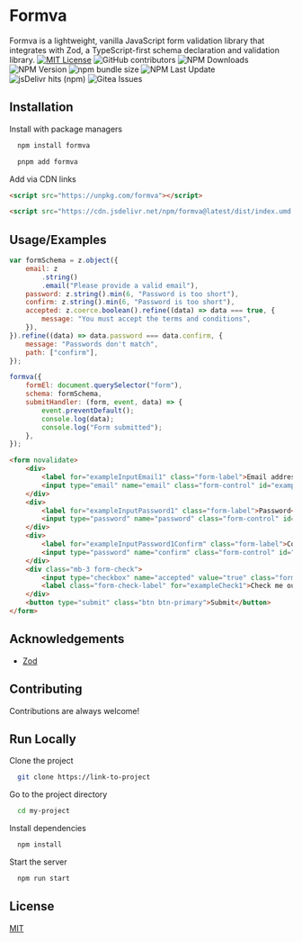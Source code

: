 
# Formva

Formva is a lightweight, vanilla JavaScript form validation library that integrates with Zod, a TypeScript-first schema declaration and validation library.
[![MIT License](https://img.shields.io/badge/License-MIT-green.svg)](https://choosealicense.com/licenses/mit/)
![GitHub contributors](https://img.shields.io/github/contributors/plsankar/formva)
![NPM Downloads](https://img.shields.io/npm/d18m/formva)
![NPM Version](https://img.shields.io/npm/v/formva)
![npm bundle size](https://img.shields.io/bundlephobia/min/formva)
![NPM Last Update](https://img.shields.io/npm/last-update/formva)
![jsDelivr hits (npm)](https://img.shields.io/jsdelivr/npm/hy/formva)
![Gitea Issues](https://img.shields.io/gitea/issues/all/plsankar/formva)


## Installation

Install with package managers

```bash
  npm install formva
```

```bash
  pnpm add formva
```

Add via CDN links

```html
<script src="https://unpkg.com/formva"></script>
```

```html
<script src="https://cdn.jsdelivr.net/npm/formva@latest/dist/index.umd.min.js"></script>
```

## Usage/Examples

```javascript
var formSchema = z.object({
    email: z
        .string()
        .email("Please provide a valid email"),
    password: z.string().min(6, "Password is too short"),
    confirm: z.string().min(6, "Password is too short"),
    accepted: z.coerce.boolean().refine((data) => data === true, {
        message: "You must accept the terms and conditions",
    }),
}).refine((data) => data.password === data.confirm, {
    message: "Passwords don't match",
    path: ["confirm"],
});

formva({
    formEl: document.querySelector("form"),
    schema: formSchema,
    submitHandler: (form, event, data) => {
        event.preventDefault();
        console.log(data);
        console.log("Form submitted");
    },
});
```

```html
<form novalidate>
    <div>
        <label for="exampleInputEmail1" class="form-label">Email address</label>
        <input type="email" name="email" class="form-control" id="exampleInputEmail1" aria-describedby="emailHelp" />
    </div>
    <div>
        <label for="exampleInputPassword1" class="form-label">Password</label>
        <input type="password" name="password" class="form-control" id="exampleInputPassword1" />
    </div>
    <div>
        <label for="exampleInputPassword1Confirm" class="form-label">Confirm Password</label>
        <input type="password" name="confirm" class="form-control" id="exampleInputPassword1Confirm" />
    </div>
    <div class="mb-3 form-check">
        <input type="checkbox" name="accepted" value="true" class="form-check-input" id="exampleCheck1" required />
        <label class="form-check-label" for="exampleCheck1">Check me out</label>
    </div>
    <button type="submit" class="btn btn-primary">Submit</button>
</form>
```


## Acknowledgements

 - [Zod](https://zod.dev/)
## Contributing

Contributions are always welcome!

## Run Locally

Clone the project

```bash
  git clone https://link-to-project
```

Go to the project directory

```bash
  cd my-project
```

Install dependencies

```bash
  npm install
```

Start the server

```bash
  npm run start
```


## License

[MIT](https://choosealicense.com/licenses/mit/)

